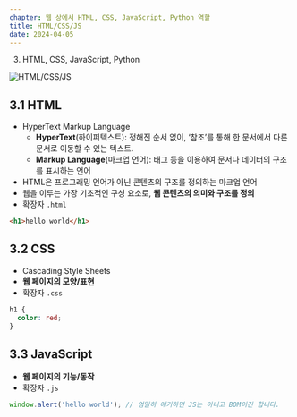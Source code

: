 ```yaml
---
chapter: 웹 상에서 HTML, CSS, JavaScript, Python 역할
title: HTML/CSS/JS
date: 2024-04-05
---
```


3. HTML, CSS, JavaScript, Python

![HTML/CSS/JS](/images/basecamp-network/chapter03-1-1.gif)

## 3.1 HTML

- HyperText Markup Language
  - **HyperText**(하이퍼텍스트): 정해진 순서 없이, ‘참조’를 통해 한 문서에서 다른 문서로 이동할 수 있는 텍스트.
  - **Markup Language**(마크업 언어): 태그 등을 이용하여 문서나 데이터의 구조를 표시하는 언어
- HTML은 프로그래밍 언어가 아닌 콘텐츠의 구조를 정의하는 마크업 언어
- 웹을 이루는 가장 기초적인 구성 요소로, **웹 콘텐츠의 의미와 구조를 정의**
- 확장자 `.html`

```html
<h1>hello world</h1>
```

## 3.2 CSS

- Cascading Style Sheets
- **웹 페이지의 모양/표현**
- 확장자 `.css`

```css
h1 {
  color: red;
}
```

## 3.3 JavaScript

- **웹 페이지의 기능/동작**
- 확장자 `.js`

```jsx
window.alert('hello world'); // 엄밀히 얘기하면 JS는 아니고 BOM이긴 합니다.
```
